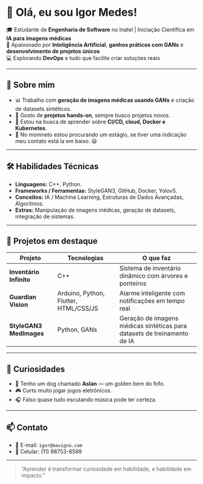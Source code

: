 # 👋 Olá, eu sou Igor Medes!

🎓 Estudante de **Engenharia de Software** no Inatel | Iniciação Científica em **IA para imagens médicas**  
🧠 Apaixonado por **Inteligência Artificial**, **ganhos práticos com GANs** e **desenvolvimento de projetos únicos**  
💻 Explorando **DevOps** e tudo que facilite criar soluções reais  

---

## 🚀 Sobre mim
- 📊 Trabalho com **geração de imagens médicas usando GANs** e criação de datasets sintéticos.  
- 🔧 Gosto de **projetos hands-on**, sempre busco projetos novos.  
- 🌱 Estou na busca de aprender sobre **CI/CD, cloud, Docker e Kubernetes**.
- 👷 No momneto estou procurando um estágio, se tiver uma indicação meu contato está la em baixo. 😃

---

## 🛠️ Habilidades Técnicas
- **Linguagens:** C++, Python.
- **Frameworks / Ferramentas:** StyleGAN3, GitHub, Docker, Yolov5.
- **Conceitos:** IA / Machine Learning, Estruturas de Dados Avançadas, Algoritmos.
- **Extras:** Manipulação de imagens médicas, geração de datasets, integração de sistemas.  

---

## 📂 Projetos em destaque
| Projeto | Tecnologias | O que faz |
|---------|------------|-----------|
| **Inventário Infinito** | C++ | Sistema de inventário dinâmico com árvores e ponteiros |
| **Guardian Vision** | Arduino, Python, Flutter, HTML/CSS/JS | Alarme inteligente com notificações em tempo real |
| **StyleGAN3 MedImages** | Python, GANs | Geração de imagens médicas sintéticas para datasets de treinamento de IA |

---

## 🌟 Curiosidades
- 🐶 Tenho um dog chamado **Aslan** — um golden bem do fofo.
- 🎮 Curto muito jogar jogos eletrônicos.
- 🎧 Falso quase tudo escutando música pode ter certeza.

---

## 📫 Contato
- 📧 E-mail: `igor@mavigno.com` 
- 📱 Celular: (11) 98753-8599

---

> “Aprender é transformar curiosidade em habilidade, e habilidade em impacto.” 
